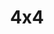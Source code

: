 ---
title: 4x4
crosslinks:
- 4Runner
- Jeep
- livven
- CherokeeXJ
- overlanding
- Trucks
- gatekeeping
- fordranger
- AutoDetailing
- Diesel
- 4Runner_1stGen
- Battlecars
- Wrangler
- K5Blazer
- Hookit
- LandRover
- MechanicAdvice
- RoastMyCar
- TRUCKJERK
- Ford
---